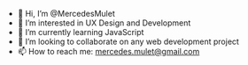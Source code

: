 - 👋 Hi, I’m @MercedesMulet
- 👀 I’m interested in UX Design and Development
- 🌱 I’m currently learning JavaScript
- 💞️ I’m looking to collaborate on any web development project
- 📫 How to reach me: mercedes.mulet@gmail.com

<!---
me-mulet/me-mulet is a ✨ special ✨ repository because its `README.md` (this file) appears on your GitHub profile.
You can click the Preview link to take a look at your changes.
--->

